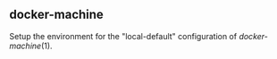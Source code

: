 ## docker-machine

Setup the environment for the "local-default" configuration of
*docker-machine*(1).
